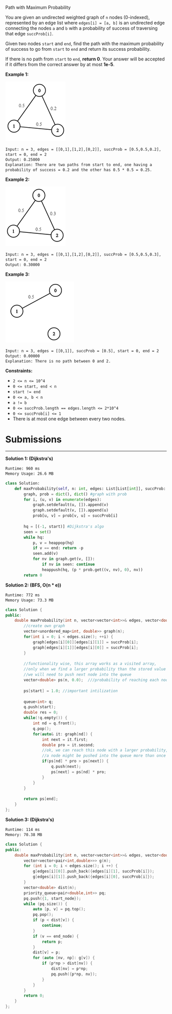 Path with Maximum Probability

You are given an undirected weighted graph of `n` nodes (0-indexed), represented by an edge list where `edges[i] = [a, b]` is an undirected edge connecting the nodes `a` and `b` with a probability of success of traversing that edge `succProb[i]`.

Given two nodes `start` and `end`, find the path with the maximum probability of success to go from `start` to `end` and return its success probability.

If there is no path from `start` to `end`, **return 0**. Your answer will be accepted if it differs from the correct answer by at most **1e-5**.

 

**Example 1:**

![1514_1558_ex1.png](img/1514_1558_ex1.png)
```
Input: n = 3, edges = [[0,1],[1,2],[0,2]], succProb = [0.5,0.5,0.2], start = 0, end = 2
Output: 0.25000
Explanation: There are two paths from start to end, one having a probability of success = 0.2 and the other has 0.5 * 0.5 = 0.25.
```

**Example 2:**

![1514_1558_ex2.png](img/1514_1558_ex2.png)
```
Input: n = 3, edges = [[0,1],[1,2],[0,2]], succProb = [0.5,0.5,0.3], start = 0, end = 2
Output: 0.30000
```

**Example 3:**

![1514_1558_ex3.png](img/1514_1558_ex3.png)
```
Input: n = 3, edges = [[0,1]], succProb = [0.5], start = 0, end = 2
Output: 0.00000
Explanation: There is no path between 0 and 2.
```

**Constraints:**

* `2 <= n <= 10^4`
* `0 <= start, end < n`
* `start != end`
* `0 <= a, b < n`
* `a != b`
* `0 <= succProb.length == edges.length <= 2*10^4`
* `0 <= succProb[i] <= 1`
* There is at most one edge between every two nodes.

# Submissions
---
**Solution 1: (Dijkstra's)**
```
Runtime: 960 ms
Memory Usage: 26.6 MB
```
```python
class Solution:
    def maxProbability(self, n: int, edges: List[List[int]], succProb: List[float], start: int, end: int) -> float:
        graph, prob = dict(), dict() #graph with prob
        for i, (u, v) in enumerate(edges):
            graph.setdefault(u, []).append(v)
            graph.setdefault(v, []).append(u)
            prob[u, v] = prob[v, u] = succProb[i]
        
        hq = [(-1, start)] #Dijkstra's algo
        seen = set()
        while hq: 
            p, v = heappop(hq)
            if v == end: return -p
            seen.add(v)
            for nv in graph.get(v, []):
                if nv in seen: continue 
                heappush(hq, (p * prob.get((v, nv), 0), nv))
        return 0
```

**Solution 2: (BFS, O(n * e))**
```
Runtime: 772 ms
Memory Usage: 73.3 MB
```
```c++
class Solution {
public:
    double maxProbability(int n, vector<vector<int>>& edges, vector<double>& succProb, int start, int end) {
        //create own graph
        vector<unordered_map<int, double>> graph(n);
        for(int i = 0; i < edges.size(); ++i) {
            graph[edges[i][0]][edges[i][1]] = succProb[i];
            graph[edges[i][1]][edges[i][0]] = succProb[i];
        }
        
        //functionality wise, this array works as a visited array, 
        //only when we find a larger probability than the stored value
        //we will need to push next node into the queue
        vector<double> ps(n, 0.0);  ///probability of reaching each node
        
        ps[start] = 1.0; //important intilization
        
        queue<int> q;
        q.push(start);
        double res = 0;
        while(!q.empty()) {
            int nd = q.front();
            q.pop();
            for(auto& it: graph[nd]) {
                int next = it.first;
                double pro = it.second;
                //ok, we can reach this node with a larger probability, try starting from it
                //a node might be pushed into the queue more than once
                if(ps[nd] * pro > ps[next]) {
                    q.push(next);
                    ps[next] = ps[nd] * pro;
                }
            }
        }
        
        return ps[end];
    }
};
```

**Solution 3: (Dijkstra's)**
```
Runtime: 114 ms
Memory: 70.38 MB
```
```c++
class Solution {
public:
    double maxProbability(int n, vector<vector<int>>& edges, vector<double>& succProb, int start_node, int end_node) {
        vector<vector<pair<int,double>>> g(n);
        for (int i = 0; i < edges.size(); i ++) {
            g[edges[i][0]].push_back({edges[i][1], succProb[i]});
            g[edges[i][1]].push_back({edges[i][0], succProb[i]});
        }
        vector<double> dist(n);
        priority_queue<pair<double,int>> pq;
        pq.push({1, start_node});
        while (pq.size()) {
            auto [p, v] = pq.top();
            pq.pop();
            if (p < dist[v]) {
                continue;
            }
            if (v == end_node) {
                return p;
            }
            dist[v] = p;
            for (auto [nv, np]: g[v]) {
                if (p*np > dist[nv]) {
                    dist[nv] = p*np;
                    pq.push({p*np, nv});
                }
            }
        }
        return 0;
    }
};
```
